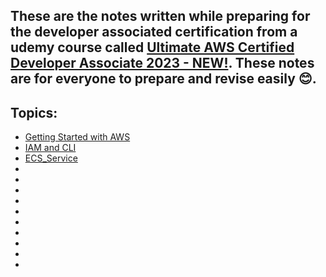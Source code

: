 ## These are the notes written while preparing for the developer associated certification from a udemy course called [Ultimate AWS Certified Developer Associate 2023 - NEW!](https://www.udemy.com/course/aws-certified-developer-associate-dva-c01/). These notes are for everyone to prepare and revise easily 😊. 

## Topics:
* [Getting Started with AWS](GettingStartedWithAWS/AWS_Overview.md)
* [IAM and CLI](IAM-AWS_CLI/README.md)
* [ECS_Service](EC2_Service/README.md)
* [](https://)
* [](https://)
* [](https://)
* [](https://)
* [](https://)
* [](https://)
* [](https://)
* [](https://)
* [](https://)
* [](https://)